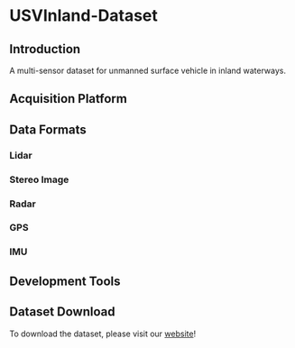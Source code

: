 # USVInland-Dataset

## Introduction
A multi-sensor dataset for unmanned surface vehicle in inland waterways.

## Acquisition Platform

## Data Formats


### Lidar

### Stereo Image

### Radar

### GPS

### IMU


## Development Tools

## Dataset Download
To download the dataset, please visit our [website](https://www.orca-tech.cn/datasets.html)!

